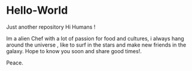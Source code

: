 # Hello-World
Just another repository
Hi Humans !

Im a alien Chef with a lot of passion for food and cultures, i always hang around the universe , like to surf in the stars and make new friends in the galaxy. Hope to know you soon and share good times!.

Peace.
